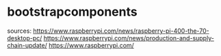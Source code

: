 # bootstrapcomponents
sources:
    https://www.raspberrypi.com/news/raspberry-pi-400-the-70-desktop-pc/
    https://www.raspberrypi.com/news/production-and-supply-chain-update/
    https://www.raspberrypi.com/
 

